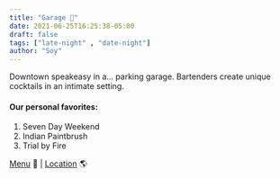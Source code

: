 ```yaml
---
title: "Garage 🍺"
date: 2021-06-25T16:25:38-05:00
draft: false
tags: ["late-night" , "date-night"]
author: "Soy"
---
```


Downtown speakeasy in a... parking garage. Bartenders create unique cocktails in an intimate setting.

#### Our personal favorites:

1. Seven Day Weekend
2. Indian Paintbrush
3. Trial by Fire

[Menu](https://cdn.localdatacdn.com/tx/austin/5572555/original/4o7ogXyTVg.jpg) 📖  |  [Location](https://goo.gl/maps/XurvGQNivJ6867Pc9) 🌎
